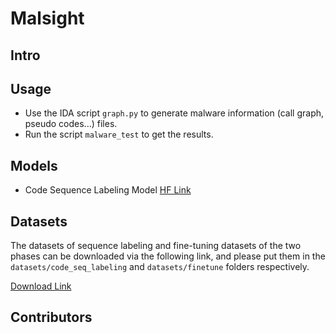 # Malsight



## Intro




## Usage
+ Use the IDA script `graph.py` to generate malware information (call graph, pseudo codes...) files.
+ Run the script `malware_test` to get the results.

## Models
+ Code Sequence Labeling Model [HF Link](https://huggingface.co/phruit/csl_model)

## Datasets

The datasets of sequence labeling and fine-tuning datasets of the two phases can be downloaded via the following link, and please put them in the `datasets/code_seq_labeling` and `datasets/finetune` folders respectively.

[Download Link](https://github.com/lhl7/Malsight)

## Contributors

